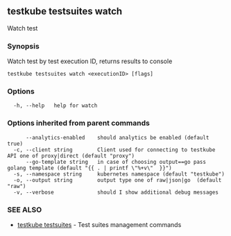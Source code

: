 ## testkube testsuites watch

Watch test

### Synopsis

Watch test by test execution ID, returns results to console

```
testkube testsuites watch <executionID> [flags]
```

### Options

```
  -h, --help   help for watch
```

### Options inherited from parent commands

```
      --analytics-enabled    should analytics be enabled (default true)
  -c, --client string        Client used for connecting to testkube API one of proxy|direct (default "proxy")
      --go-template string   in case of choosing output==go pass golang template (default "{{ . | printf \"%+v\"  }}")
  -s, --namespace string     kubernetes namespace (default "testkube")
  -o, --output string        output type one of raw|json|go  (default "raw")
  -v, --verbose              should I show additional debug messages
```

### SEE ALSO

* [testkube testsuites](testkube_testsuites.md)	 - Test suites management commands


